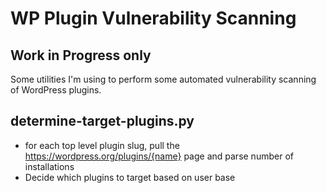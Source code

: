 # WP Plugin Vulnerability Scanning

## Work in Progress only

Some utilities I'm using to perform some automated vulnerability scanning of WordPress plugins.

## determine-target-plugins.py

 * for each top level plugin slug, pull the https://wordpress.org/plugins/{name} page and parse number of installations
 * Decide which plugins to target based on user base
